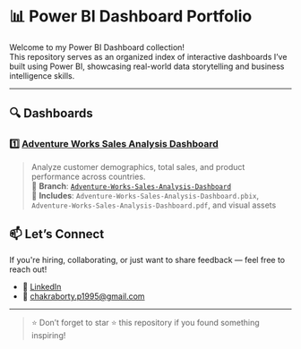# 📊 Power BI Dashboard Portfolio

Welcome to my Power BI Dashboard collection!  
This repository serves as an organized index of interactive dashboards I’ve built using Power BI, showcasing real-world data storytelling and business intelligence skills.

---

## 🔍 Dashboards

### 1️⃣ [Adventure Works Sales Analysis Dashboard](https://github.com/yourusername/PowerBI-Dashboards/tree/Adventure-Works-Sales-Analysis-Dashboard)
> Analyze customer demographics, total sales, and product performance across countries.  
> 📁 **Branch**: [`Adventure-Works-Sales-Analysis-Dashboard`](https://github.com/PriyajitC/PowerBI-Dashboards/tree/Adventure-Works-Sales-Analysis-Dashboard)  
> 📄 **Includes**: `Adventure-Works-Sales-Analysis-Dashboard.pbix`, `Adventure-Works-Sales-Analysis-Dashboard.pdf`, and visual assets


## 📫 Let’s Connect

If you're hiring, collaborating, or just want to share feedback — feel free to reach out!

- 🔗 [LinkedIn](https://www.linkedin.com/in/priyajit-chakraborty-16ppc2003/)
- 📧 chakraborty.p1995@gmail.com

---

> ⭐ Don’t forget to star ⭐ this repository if you found something inspiring!

